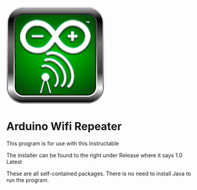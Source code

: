 ![logo](./assets/Windows/icon_256x256.png)

# Arduino Wifi Repeater
This program is for use with this Instructable

The installer can be found to the right under Release where it says 1.0 Latest 

These are all self-contained packages. There is no need to install Java to run the program.

